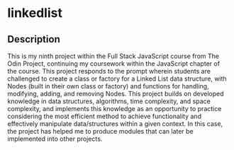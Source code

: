 # linkedlist

## Description

This is my ninth project within the Full Stack JavaScript course from The Odin Project, continuing my coursework within the JavaScript chapter of the course. This project responds to the prompt wherein students are challenged to create a class or factory for a Linked List data structure, with Nodes (built in their own class or factory) and functions for handling, modifying, adding, and removing Nodes. This project builds on developed knowledge in data structures, algorithms, time complexity, and space complexity, and implements this knowledge as an opportunity to practice considering the most efficient method to achieve functionality and effectively manipulate data/structures within a given context. In this case, the project has helped me to produce modules that can later be implemented into other projects.
